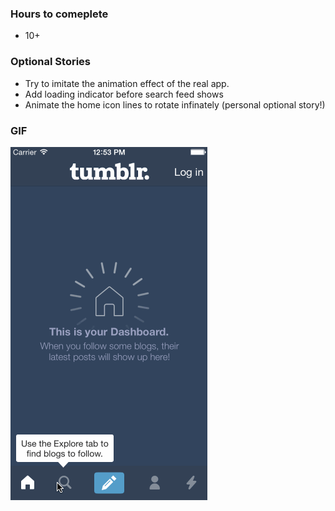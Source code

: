 ### Hours to comeplete
- 10+

### Optional Stories
- Try to imitate the animation effect of the real app.
- Add loading indicator before search feed shows
- Animate the home icon lines to rotate infinately (personal optional story!)

### GIF
![Newsfeed](tumblr-new.gif)
